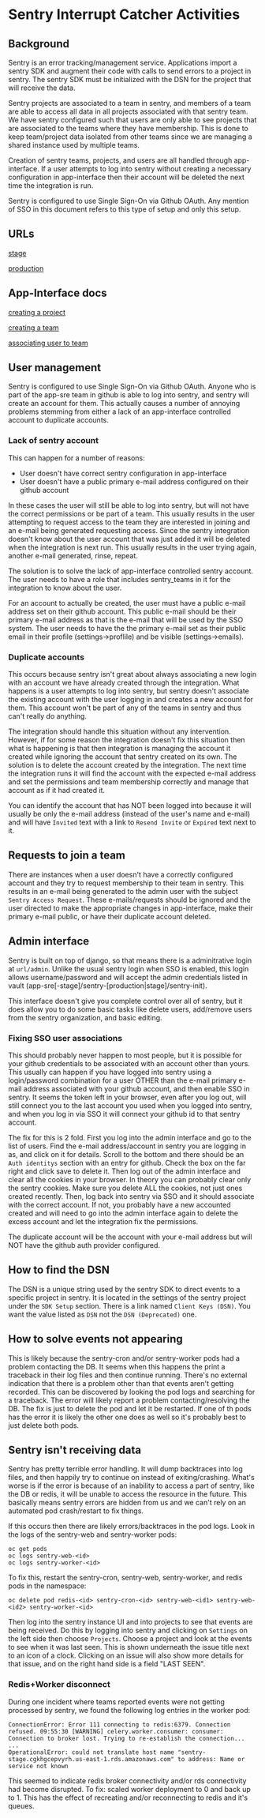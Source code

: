 # Sentry Interrupt Catcher Activities

## Background

Sentry is an error tracking/management service.  Applications import a sentry SDK and augment their code with calls to send errors to a project in sentry.  The sentry SDK must be initialized with the DSN for the project that will receive the data.

Sentry projects are associated to a team in sentry, and members of a team are able to access all data in all projects associated with that sentry team.  We have sentry configured such that users are only able to see projects that are associated to the teams where they have membership.  This is done to keep team/project data isolated from other teams since we are managing a shared instance used by multiple teams.

Creation of sentry teams, projects, and users are all handled through app-interface.  If a user attempts to log into sentry without creating a necessary configuration in app-interface then their account will be deleted the next time the integration is run.

Sentry is configured to use Single Sign-On via Github OAuth.  Any mention of SSO in this document refers to this type of setup and only this setup.

## URLs

[stage](https://sentry.stage.devshift.net/)

[production](https://sentry.devshift.net/)

## App-Interface docs

[creating a project](https://gitlab.cee.redhat.com/service/app-interface#create-a-sentry-project-for-an-onboarded-app-app-sreapp-1yml)

[creating a team](https://gitlab.cee.redhat.com/service/app-interface#create-a-sentry-team-dependenciessentry-team-1yml)

[associating user to team](https://gitlab.cee.redhat.com/service/app-interface#manage-sentry-team-membership-via-app-interface-accessrole-1yml)

## User management

Sentry is configured to use Single Sign-On via Github OAuth.  Anyone who is part of the app-sre team in github is able to log into sentry, and sentry will create an account for them.  This actually causes a number of annoying problems stemming from either a lack of an app-interface controlled account to duplicate accounts.

### Lack of sentry account

This can happen for a number of reasons:

- User doesn't have correct sentry configuration in app-interface
- User doesn't have a public primary e-mail address configured on their github account

In these cases the user will still be able to log into sentry, but will not have the correct permissions or be part of a team.  This usually results in the user attempting to request access to the team they are interested in joining and an e-mail being generated requesting access.  Since the sentry integration doesn't know about the user account that was just added it will be deleted when the integration is next run.  This usually results in the user trying again, another e-mail generated, rinse, repeat.

The solution is to solve the lack of app-interface controlled sentry account.  The user needs to have a role that includes sentry_teams in it for the integration to know about the user.

For an account to actually be created, the user must have a public e-mail address set on their github account.  This public e-mail should be their primary e-mail address as that is the e-mail that will be used by the SSO system.  The user needs to have the the primary e-mail set as their public email in their profile (settings->proflile) and be visible (settings->emails).

### Duplicate accounts

This occurs because sentry isn't great about always associating a new login with an account we have already created through the integration.  What happens is a user attempts to log into sentry, but sentry doesn't associate the existing account with the user logging in and creates a new account for them.  This account won't be part of any of the teams in sentry and thus can't really do anything.

The integration should handle this situation without any intervention.  However, if for some reason the integration doesn't fix this situation then what is happening is that then integration is managing the account it created while ignoring the account that sentry created on its own.  The solution is to delete the account created by the integration.  The next time the integration runs it will find the account with the expected e-mail address and set the permissions and team membership correctly and manage that account as if it had created it.

You can identify the account that has NOT been logged into because it will usually be only the e-mail address (instead of the user's name and e-mail) and will have `Invited` text with a link to `Resend Invite` or `Expired` text next to it.

## Requests to join a team

There are instances when a user doesn't have a correctly configured account and they try to request membership to their team in sentry.  This results in an e-mail being generated to the admin user with the subject `Sentry Access Request`.  These e-mails/requests should be ignored and the user directed to make the appropriate changes in app-interface, make their primary e-mail public, or have their duplicate account deleted.

## Admin interface

Sentry is built on top of django, so that means there is a adminitrative login at `url/admin`.  Unlike the usual sentry login when SSO is enabled, this login allows username/password and will accept the admin credentials listed in vault (app-sre[-stage]/sentry-[production|stage]/sentry-init).

This interface doesn't give you complete control over all of sentry, but it does allow you to do some basic tasks like delete users, add/remove users from the sentry organization, and basic editing.

### Fixing SSO user associations

This should probably never happen to most people, but it is possible for your github credentials to be associated with an account other than yours.  This usually can happen if you have logged into sentry using a login/password combination for a user OTHER than the e-mail primary e-mail address associated with your github account, and then enable SSO in sentry.  It seems the token left in your browser, even after you log out, will still connect you to the last account you used when you logged into sentry, and when you log in via SSO it will connect your github id to that sentry account.

The fix for this is 2 fold.  First you log into the admin interface and go to the list of users.  Find the e-mail address/account in sentry you are logging in as, and click on it for details.  Scroll to the bottom and there should be an `Auth identitys` section with an entry for github.  Check the box on the far right and click save to delete it.  Then log out of the admin interface and clear all the cookies in your browser.  In theory you can probably clear only the sentry cookies.  Make sure you delete ALL the cookies, not just ones created recently.  Then, log back into sentry via SSO and it should associate with the correct account.  If not, you probably have a new accounted created and will need to go into the admin interface again to delete the excess account and let the integration fix the permissions.

The duplicate account will be the account with your e-mail address but will NOT have the github auth provider configured.

## How to find the DSN

The DSN is a unique string used by the sentry SDK to direct events to a specific project in sentry.  It is located in the settings of the sentry project under the `SDK Setup` section.  There is a link named `Client Keys (DSN)`.  You want the value listed as `DSN` not the `DSN (Deprecated)` one.

## How to solve events not appearing

This is likely because the sentry-cron and/or sentry-worker pods had a problem contacting the DB.  It seems when this happens the print a traceback in their log files and then continue running.  There's no external indication that there is a problem other than that events aren't getting recorded.  This can be discovered by looking the pod logs and searching for a traceback.  The error will likely report a problem contacting/resolving the DB.  The fix is just to delete the pod and let it be restarted.  If one of th pods has the error it is likely the other one does as well so it's probably best to just delete both pods.

## Sentry isn't receiving data

Sentry has pretty terrible error handling.  It will dump backtraces into log files, and then happily try to continue on instead of exiting/crashing.  What's worse is if the error is because of an inability to access a part of sentry, like the DB or redis, it will be unable to access the resource in the future.  This basically means sentry errors are hidden from us and we can't rely on an automated pod crash/restart to fix things.

If this occurs then there are likely errors/backtraces in the pod logs.  Look in the logs of the sentry-web and sentry-worker pods:

```shell
oc get pods
oc logs sentry-web-<id>
oc logs sentry-worker-<id>
```

To fix this, restart the sentry-cron, sentry-web, sentry-worker, and redis pods in the namespace:

```shell
oc delete pod redis-<id> sentry-cron-<id> sentry-web-<id1> sentry-web-<id2> sentry-worker-<id>
```

Then log into the sentry instance UI and into projects to see that events are being received.  Do this by logging into sentry and clicking on `Settings` on the left side then choose `Projects`.  Choose a project and look at the events to see when it was last seen.  This is shown underneath the issue title next to an icon of a clock.  Clicking on an issue will also show more details for that issue, and on the right hand side is a field "LAST SEEN".
### Redis+Worker disconnect
During one incident where teams reported events were not getting processed by sentry, we found the following log entries in the worker pod:
```
ConnectionError: Error 111 connecting to redis:6379. Connection refused. 09:55:30 [WARNING] celery.worker.consumer: consumer: Connection to broker lost. Trying to re-establish the connection...
...
OperationalError: could not translate host name "sentry-stage.cgkhgcepvyrh.us-east-1.rds.amazonaws.com" to address: Name or service not known
```
This seemed to indicate redis broker connectivity and/or rds connectivity had become disrupted. To fix: scaled worker deployment to 0 and back up to 1. This has the effect of recreating and/or reconnecting to redis and it's queues.

